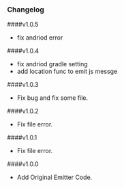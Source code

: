### Changelog
####v1.0.5
* fix andriod error

####v1.0.4
* fix andriod gradle setting
* add location func to emit js messge

####v1.0.3
*  Fix bug and fix some file.

####v1.0.2
* Fix file error.

####v1.0.1
* Fix file error.

####v1.0.0
*  Add Original Emitter Code.
